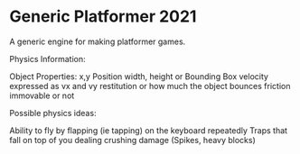 # Generic Platformer 2021
 A generic engine for making platformer games.

Physics Information:

Object Properties:
x,y Position
width, height or Bounding Box
velocity expressed as vx and vy
restitution or how much the object bounces
friction
immovable or not

Possible physics ideas:

Ability to fly by flapping (ie tapping) on the keyboard repeatedly
Traps that fall on top of you dealing crushing damage (Spikes, heavy blocks)
